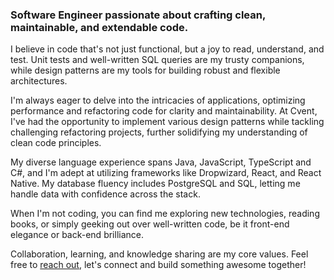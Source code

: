 ### Software Engineer passionate about crafting clean, maintainable, and extendable code.

I believe in code that's not just functional, but a joy to read, understand, and test. Unit tests and well-written SQL queries are my trusty companions, while design patterns are my tools for building robust and flexible architectures.

I'm always eager to delve into the intricacies of applications, optimizing performance and refactoring code for clarity and maintainability. At Cvent, I've had the opportunity to implement various design patterns while tackling challenging refactoring projects, further solidifying my understanding of clean code principles.

My diverse language experience spans Java, JavaScript, TypeScript and C#, and I'm adept at utilizing frameworks like Dropwizard, React, and React Native. My database fluency includes PostgreSQL and SQL, letting me handle data with confidence across the stack.

When I'm not coding, you can find me exploring new technologies, reading books, or simply geeking out over well-written code, be it front-end elegance or back-end brilliance.

Collaboration, learning, and knowledge sharing are my core values. Feel free to [reach out](https://www.linkedin.com/in/shubhamrajputdce/), let's connect and build something awesome together!

<!--
**shubham1556/shubham1556** is a ✨ _special_ ✨ repository because its `README.md` (this file) appears on your GitHub profile.

Here are some ideas to get you started:

- 🔭 I’m currently working on ...
- 🌱 I’m currently learning ...
- 👯 I’m looking to collaborate on ...
- 🤔 I’m looking for help with ...
- 💬 Ask me about ...
- 📫 How to reach me: ...
- 😄 Pronouns: ...
- ⚡ Fun fact: ...
-->

